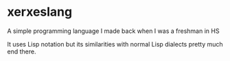 # xerxeslang
A simple programming language I made back when I was a freshman in HS

It uses Lisp notation but its similarities with normal Lisp dialects pretty much end there.
